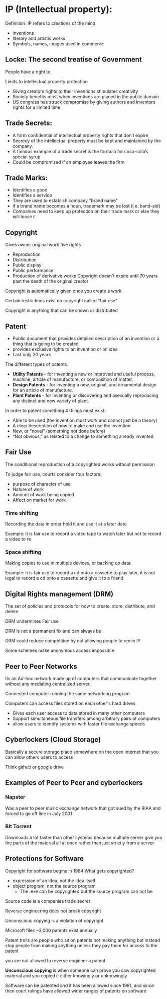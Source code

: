 # IP (Intellectual property):
Definition: IP refers to creations of the mind
* inventions
* literary and artistic works
* Symbols, names, images used in commerce


## Locke: The second treatise of Government
People have a right to

Limits to intellectual property protection
* Giving creators rights to their inventions stimulates creativity
* Society benefits most when inventions are placed in the public domain
* US congress has struck compromise by giving authors and inventors rights for a limited time

## Trade Secrets:
* A form confidential of intellectual property rights that don’t expire
* Secrecy of the intellectual property must be kept and maintained by the company.
* A famous example of a trade secret is the formula for coca-cola’s special syrup
* Could be compromised if an employee leaves the firm

## Trade Marks:
* Identifies a good
* Identifies a service
* They are used to establish company "brand name"
* if a brand name becomes a noun, trademark may be lost (i.e. band-aid)
* Companies need to keep up protection on their trade mark or else they will loose it

## Copyright
Gives owner original work five rights 
* Reproduction 
* Distribution 
* Public display 
* Public performance 
* Production of derivative works 
Copyright doesn't expire until 70 years past the death of the original creator

Copyright is automatically given once you create a work

Certain restrictions exist on copyright called "fair use"

Copyright is anything that can be shown or distributed 

## Patent
* Public document that provides detailed description of an invention or a thing that is going to be created
* provides exclusive rights to an invention or an idea
* Last only 20 years

The different types of patents:
* **Utility Patents** - for inventing a new or improved and useful process, machine, article of manufacture, or composition of matter.
* **Design Patents** - for inventing a new, original, and ornamental design for an article of manufacture.
* **Plant Patents** - for inventing or discovering and asexually reproducing any distinct and new variety of plant.


In order to patent something 4 things must exist:
* Able to be used (the invention must work and cannot just be a theory)
* A clear description of how to make and use the invention
* New, or “novel” (something not done before)
* “Not obvious,” as related to a change to something already invented

## Fair Use
The conditional reproduction of a copyrighted works without permission

To judge fair use, courts consider four factors:
* purpose of character of use
* Nature of work
* Amount of work being copied
* Affect on market for work

### Time shifting
Recording the data in order hold it and use it at a later date

Example: it is fair use to record a video tape to watch later but not to record a video to re

### Space shifting
Making copies to use in multiple devices, or backing up data 

Example: it is fair use to record a cd onto a cassette to play later, it is not legal to record a cd onto a cassette and give it to a friend

## Digital Rights management (DRM)
The set of policies and protocols for how to create, store, distribute, and delete

DRM undermines Fair use

DRM is not a permanent fix and can always be

DRM could reduce competition by not allowing people to remix IP

Some schemes make anonymous access impossible

## Peer to Peer Networks
Its an Ad-hoc network made up of computers that communicate together without any mediating centralized server.

Connected computer running the same networking program

Computers can access files stored on each other's hard drives

* Gives each user access to data stored in many other computers
* Support simultaneous file transfers among arbitrary pairs of computers
* allow users to identify systems with faster file exchange speeds

## Cyberlockers (Cloud Storage)
Basically a secure storage place somewhere on the open internet that you can allow others users to access

Think github or google drive

## Examples of Peer to Peer and cyberlockers
### Napster
Was a peer to peer music exchange network that got sued by the RIAA and forced to go off line in July 2001

### Bit Torrent
Downloads a lot faster than other systems because multiple server give you the parts of the material all at once rather than just strictly from a server

## Protections for Software
Copyright for software begins in 1964
What gets copyrighted?
* expression of an idea, not the idea itself
* object program, not the source program
    * The .exe can be copyrighted but the source program can not be

Source code is a companies trade secret

Reverse engineering does not break copyright

Unconscious copying is a violation of copyright

Microsoft files ~3,000 patents exist annually

Patent trolls are people who sit on patents not making anything but instead stop people from making anything unless they pay them for access to the patent

you are not allowed to reverse engineer a patent

**Unconscious copying** is when someone can prove you saw copyrighted material and you copied it either knowingly or unknowingly 

Software can be patented and it has been allowed since 1981, and since then court rulings have allowed wider ranges of patents on software

 